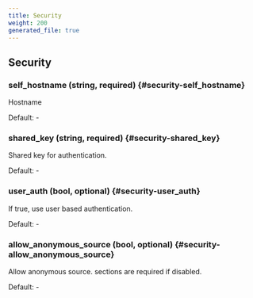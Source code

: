 ```yaml
---
title: Security
weight: 200
generated_file: true
---
```


## Security

### self_hostname (string, required) {#security-self_hostname}

Hostname 

Default: -

### shared_key (string, required) {#security-shared_key}

Shared key for authentication. 

Default: -

### user_auth (bool, optional) {#security-user_auth}

If true, use user based authentication. 

Default: -

### allow_anonymous_source (bool, optional) {#security-allow_anonymous_source}

Allow anonymous source. <client> sections are required if disabled. 

Default: -


